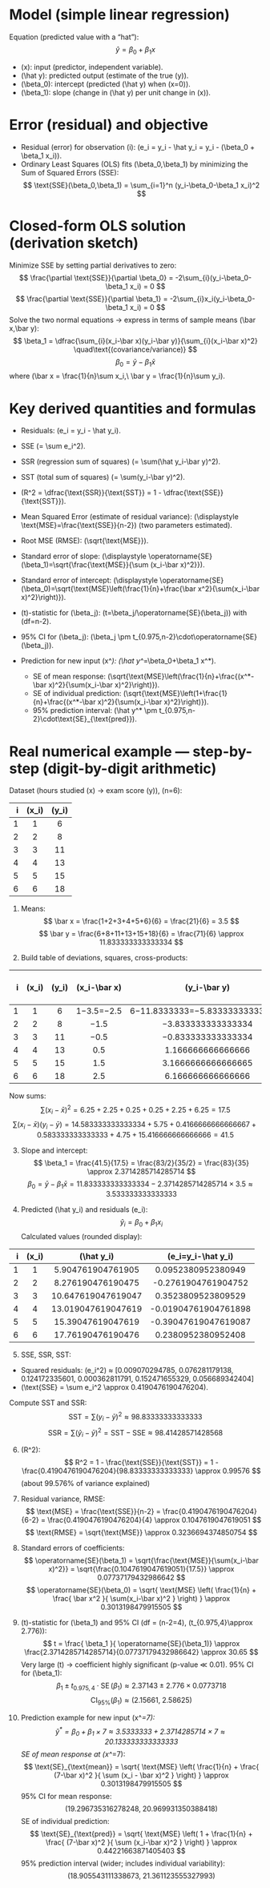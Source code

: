 # Model (simple linear regression)

Equation (predicted value with a “hat”):
$$
\hat{y} = \beta_0 + \beta_1 x
$$

* (x): input (predictor, independent variable).
* (\hat y): predicted output (estimate of the true (y)).
* (\beta_0): intercept (predicted (\hat y) when (x=0)).
* (\beta_1): slope (change in (\hat y) per unit change in (x)).

# Error (residual) and objective

* Residual (error) for observation (i): (e_i = y_i - \hat y_i = y_i - (\beta_0 + \beta_1 x_i)).
* Ordinary Least Squares (OLS) fits (\beta_0,\beta_1) by minimizing the Sum of Squared Errors (SSE):
  $$
  \text{SSE}(\beta_0,\beta_1) = \sum_{i=1}^n (y_i-\beta_0-\beta_1 x_i)^2
  $$

# Closed-form OLS solution (derivation sketch)

Minimize SSE by setting partial derivatives to zero:
$$
\frac{\partial \text{SSE}}{\partial \beta_0} = -2\sum_{i}(y_i-\beta_0-\beta_1 x_i) = 0
$$
$$
\frac{\partial \text{SSE}}{\partial \beta_1} = -2\sum_{i}x_i(y_i-\beta_0-\beta_1 x_i) = 0
$$
Solve the two normal equations → express in terms of sample means (\bar x,\bar y):
$$
\beta_1 = \dfrac{\sum_{i}(x_i-\bar x)(y_i-\bar y)}{\sum_{i}(x_i-\bar x)^2} \quad\text{(covariance/variance)}
$$
$$
\beta_0 = \bar y - \beta_1 \bar x
$$
where (\bar x = \frac{1}{n}\sum x_i,\ \bar y = \frac{1}{n}\sum y_i).

# Key derived quantities and formulas

* Residuals: (e_i = y_i - \hat y_i).
* SSE (= \sum e_i^2).
* SSR (regression sum of squares) (= \sum(\hat y_i-\bar y)^2).
* SST (total sum of squares) (= \sum(y_i-\bar y)^2).
* (R^2 = \dfrac{\text{SSR}}{\text{SST}} = 1 - \dfrac{\text{SSE}}{\text{SST}}).
* Mean Squared Error (estimate of residual variance): (\displaystyle \text{MSE}=\frac{\text{SSE}}{n-2}) (two parameters estimated).
* Root MSE (RMSE): (\sqrt{\text{MSE}}).
* Standard error of slope: (\displaystyle \operatorname{SE}(\beta_1)=\sqrt{\frac{\text{MSE}}{\sum (x_i-\bar x)^2}}).
* Standard error of intercept: (\displaystyle \operatorname{SE}(\beta_0)=\sqrt{\text{MSE}\left(\frac{1}{n}+\frac{\bar x^2}{\sum(x_i-\bar x)^2}\right)}).
* (t)-statistic for (\beta_j): (t=\beta_j/\operatorname{SE}(\beta_j)) with (df=n-2).
* 95% CI for (\beta_j): (\beta_j \pm t_{0.975,n-2}\cdot\operatorname{SE}(\beta_j)).
* Prediction for new input (x^*): (\hat y^*=\beta_0+\beta_1 x^*).

  * SE of mean response: (\sqrt{\text{MSE}\left(\frac{1}{n}+\frac{(x^*-\bar x)^2}{\sum(x_i-\bar x)^2}\right)}).
  * SE of individual prediction: (\sqrt{\text{MSE}\left(1+\frac{1}{n}+\frac{(x^*-\bar x)^2}{\sum(x_i-\bar x)^2}\right)}).
  * 95% prediction interval: (\hat y^* \pm t_{0.975,n-2}\cdot\text{SE}_{\text{pred}}).

# Real numerical example — step-by-step (digit-by-digit arithmetic)

Dataset (hours studied (x) → exam score (y)), (n=6):

|  i | (x_i) | (y_i) |
| -: | :---: | :---: |
|  1 |   1   |   6   |
|  2 |   2   |   8   |
|  3 |   3   |   11  |
|  4 |   4   |   13  |
|  5 |   5   |   15  |
|  6 |   6   |   18  |

1. Means:
   $$
   \bar x = \frac{1+2+3+4+5+6}{6} = \frac{21}{6} = 3.5
   $$
   $$
   \bar y = \frac{6+8+11+13+15+18}{6} = \frac{71}{6} \approx 11.833333333333334
   $$

2. Build table of deviations, squares, cross-products:

|  i | (x_i) | (y_i) | (x_i-\bar x) |           (y_i-\bar y)          | ((x_i-\bar x)^2) | ((x_i-\bar x)(y_i-\bar y)) |
| -: | :---: | :---: | :----------: | :-----------------------------: | :--------------: | :------------------------: |
|  1 |   1   |   6   |  1−3.5=−2.5  | 6−11.8333333=−5.833333333333334 |       6.25       |     14.583333333333334     |
|  2 |   2   |   8   |     −1.5     |        −3.833333333333334       |       2.25       |            5.75            |
|  3 |   3   |   11  |     −0.5     |        −0.833333333333334       |       0.25       |     0.4166666666666667     |
|  4 |   4   |   13  |      0.5     |        1.166666666666666        |       0.25       |      0.583333333333333     |
|  5 |   5   |   15  |      1.5     |        3.1666666666666665       |       2.25       |            4.75            |
|  6 |   6   |   18  |      2.5     |        6.166666666666666        |       6.25       |     15.416666666666666     |

Now sums:
$$
\sum (x_i-\bar x)^2 = 6.25+2.25+0.25+0.25+2.25+6.25 = 17.5
$$
$$
\sum (x_i-\bar x)(y_i-\bar y) = 14.583333333333334+5.75+0.4166666666666667+0.583333333333333+4.75+15.416666666666666 = 41.5
$$

3. Slope and intercept:
   $$
   \beta_1 = \frac{41.5}{17.5} = \frac{83/2}{35/2} = \frac{83}{35} \approx 2.3714285714285714
   $$
   $$
   \beta_0 = \bar y - \beta_1 \bar x = 11.833333333333334 - 2.3714285714285714 \times 3.5 \approx 3.533333333333333
   $$

4. Predicted (\hat y_i) and residuals (e_i):
   $$
   \hat y_i = \beta_0 + \beta_1 x_i
   $$
   Calculated values (rounded display):

|  i | (x_i) |     (\hat y_i)     |  (e_i=y_i-\hat y_i)  |
| -: | :---: | :----------------: | :------------------: |
|  1 |   1   |  5.904761904761905 |  0.0952380952380949  |
|  2 |   2   |  8.276190476190475 |  -0.2761904761904752 |
|  3 |   3   | 10.647619047619047 |  0.3523809523809529  |
|  4 |   4   | 13.019047619047619 | -0.01904761904761898 |
|  5 |   5   |  15.39047619047619 | -0.39047619047619087 |
|  6 |   6   |  17.76190476190476 |  0.2380952380952408  |

5. SSE, SSR, SST:

* Squared residuals: (e_i^2) ≈ [0.009070294785, 0.076281179138, 0.124172335601, 0.000362811791, 0.152471655329, 0.056689342404]
* (\text{SSE} = \sum e_i^2 \approx 0.4190476190476204).

Compute SST and SSR:
$$
\text{SST} = \sum(y_i-\bar y)^2 \approx 98.83333333333333
$$
$$
\text{SSR} = \sum(\hat y_i-\bar y)^2 = \text{SST} - \text{SSE} \approx 98.41428571428568
$$

6. (R^2):
   $$
   R^2 = 1 - \frac{\text{SSE}}{\text{SST}} = 1 - \frac{0.4190476190476204}{98.83333333333333} \approx 0.99576
   $$
   (about 99.576% of variance explained)

7. Residual variance, RMSE:
   $$
   \text{MSE} = \frac{\text{SSE}}{n-2} = \frac{0.4190476190476204}{6-2} = \frac{0.4190476190476204}{4} \approx 0.1047619047619051
   $$
   $$
   \text{RMSE} = \sqrt{\text{MSE}} \approx 0.3236694374850754
   $$

8. Standard errors of coefficients:
   $$
   \operatorname{SE}(\beta_1) = \sqrt{\frac{\text{MSE}}{\sum(x_i-\bar x)^2}} = \sqrt{\frac{0.1047619047619051}{17.5}} \approx 0.07737179432986642
   $$
   $$
   \operatorname{SE}(\beta_0) = \sqrt{ \text{MSE} \left( \frac{1}{n} + \frac{ \bar x^2 }{ \sum(x_i-\bar x)^2 } \right) } \approx 0.3013198479915505
   $$

9. (t)-statistic for (\beta_1) and 95% CI (df = (n-2=4), (t_{0.975,4}\approx 2.776)):
   $$
   t = \frac{ \beta_1 }{ \operatorname{SE}(\beta_1)} \approx \frac{2.3714285714285714}{0.07737179432986642} \approx 30.65
   $$
   Very large (t) → coefficient highly significant (p-value ≪ 0.01).
   95% CI for (\beta_1):
   $$
   \beta_1 \pm t_{0.975,4} \cdot \operatorname{SE}(\beta_1) \approx 2.37143 \pm 2.776 \times 0.0773718
   $$
   $$
   \text{CI}_{95\%}(\beta_1)\approx (2.15661,\;2.58625)
   $$

10. Prediction example for new input (x^*=7):
    $$
    \hat y^* = \beta_0 + \beta_1 \times 7 \approx 3.5333333+2.3714285714\times7 \approx 20.133333333333333
    $$
    SE of mean response at (x^*=7):
    $$
    \text{SE}_{\text{mean}} = \sqrt{ \text{MSE} \left( \frac{1}{n} + \frac{ (7-\bar x)^2 }{ \sum (x_i - \bar x)^2 } \right) } \approx 0.3013198479915505
    $$
    95% CI for mean response:
    $$
    (19.296735316278248,\;20.969931350388418)
    $$
    SE of individual prediction:
    $$
    \text{SE}_{\text{pred}} = \sqrt{ \text{MSE} \left( 1 + \frac{1}{n} + \frac{ (7-\bar x)^2 }{ \sum (x_i-\bar x)^2 } \right) } \approx 0.44221663871405403
    $$
    95% prediction interval (wider; includes individual variability):
    $$
    (18.905543111338673,\;21.361123555327993)
    $$

